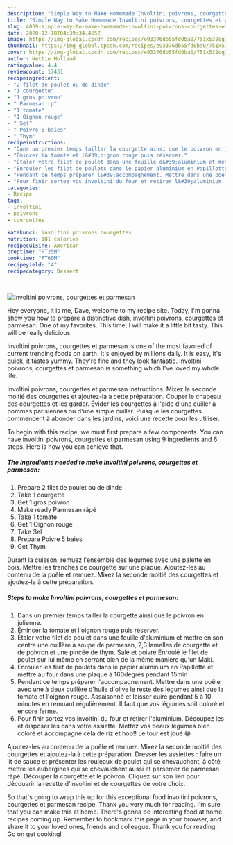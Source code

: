 ```yaml
---
description: "Simple Way to Make Homemade Involtini poivrons, courgettes et parmesan"
title: "Simple Way to Make Homemade Involtini poivrons, courgettes et parmesan"
slug: 4039-simple-way-to-make-homemade-involtini-poivrons-courgettes-et-parmesan
date: 2020-12-18T04:39:34.465Z
image: https://img-global.cpcdn.com/recipes/e93376db55fd0ba0/751x532cq70/involtini-poivrons-courgettes-et-parmesan-photo-principale-de-la-recette.jpg
thumbnail: https://img-global.cpcdn.com/recipes/e93376db55fd0ba0/751x532cq70/involtini-poivrons-courgettes-et-parmesan-photo-principale-de-la-recette.jpg
cover: https://img-global.cpcdn.com/recipes/e93376db55fd0ba0/751x532cq70/involtini-poivrons-courgettes-et-parmesan-photo-principale-de-la-recette.jpg
author: Nettie Holland
ratingvalue: 4.4
reviewcount: 17451
recipeingredient:
- "2 filet de poulet ou de dinde"
- "1 courgette"
- "1 gros poivron"
- " Parmesan rp"
- "1 tomate"
- "1 Oignon rouge"
- " Sel"
- " Poivre 5 baies"
- " Thym"
recipeinstructions:
- "Dans un premier temps tailler la courgette ainsi que le poivron en julienne."
- "Émincer la tomate et l&#39;oignon rouge puis réserver."
- "Étaler votre filet de poulet dans une feuille d&#39;aluminium et mettre en son centre une cuillère à soupe de parmesan, 2,3 lamelles de courgette et de poivron et une pincée de thym. Salé et poivré.Enroulé le filet de poulet sur lui même en serrant bien de la même manière qu&#39;un Maki."
- "Enrouler les filet de poulets dans le papier aluminium en Papillotte et mettre au four dans une plaque à 160degrés pendant 15min"
- "Pendant ce temps préparer l&#39;accompagnement. Mettre dans une poêle avec une à deux cuillère d&#39;huile d&#39;olive le reste des légumes ainsi que la tomate et l&#39;oignon rouge. Assaisonné et laisser cuire pendant 5 à 10 minutes en remuant régulièrement. Il faut que vos légumes soit coloré et encore ferme."
- "Pour finir sortez vos involtini du four et retirer l&#39;aluminium. Découpez les et disposer les dans votre assiette. Mettez vos beaux légumes bien coloré et accompagné cela de riz et hop!! Le tour est joué 😁"
categories:
- Recipe
tags:
- involtini
- poivrons
- courgettes

katakunci: involtini poivrons courgettes 
nutrition: 181 calories
recipecuisine: American
preptime: "PT25M"
cooktime: "PT60M"
recipeyield: "4"
recipecategory: Dessert

---
```



![Involtini poivrons, courgettes et parmesan](https://img-global.cpcdn.com/recipes/e93376db55fd0ba0/751x532cq70/involtini-poivrons-courgettes-et-parmesan-photo-principale-de-la-recette.jpg)

Hey everyone, it is me, Dave, welcome to my recipe site. Today, I'm gonna show you how to prepare a distinctive dish, involtini poivrons, courgettes et parmesan. One of my favorites. This time, I will make it a little bit tasty. This will be really delicious.

Involtini poivrons, courgettes et parmesan is one of the most favored of current trending foods on earth. It's enjoyed by millions daily. It is easy, it's quick, it tastes yummy. They're fine and they look fantastic. Involtini poivrons, courgettes et parmesan is something which I've loved my whole life.

Involtini poivrons, courgettes et parmesan instructions. Mixez la seconde moitié des courgettes et ajoutez-la à cette préparation. Couper le chapeau des courgettes et les garder. Évider les courgettes à l&#39;aide d&#39;une cuiller à pommes parisiennes ou d&#39;une simple cuiller. Puisque les courgettes commencent à abonder dans les jardins, voici une recette pour les utiliser.


To begin with this recipe, we must first prepare a few components. You can have involtini poivrons, courgettes et parmesan using 9 ingredients and 6 steps. Here is how you can achieve that.

<!--inarticleads1-->

##### The ingredients needed to make Involtini poivrons, courgettes et parmesan:

1. Prepare 2 filet de poulet ou de dinde
1. Take 1 courgette
1. Get 1 gros poivron
1. Make ready  Parmesan râpé
1. Take 1 tomate
1. Get 1 Oignon rouge
1. Take  Sel
1. Prepare  Poivre 5 baies
1. Get  Thym


Durant la cuisson, remuez l&#39;ensemble des légumes avec une palette en bois. Mettre les tranches de courgette sur une plaque. Ajoutez-les au contenu de la poêle et remuez. Mixez la seconde moitié des courgettes et ajoutez-la à cette préparation. 

<!--inarticleads2-->

##### Steps to make Involtini poivrons, courgettes et parmesan:

1. Dans un premier temps tailler la courgette ainsi que le poivron en julienne.
1. Émincer la tomate et l&#39;oignon rouge puis réserver.
1. Étaler votre filet de poulet dans une feuille d&#39;aluminium et mettre en son centre une cuillère à soupe de parmesan, 2,3 lamelles de courgette et de poivron et une pincée de thym. Salé et poivré.Enroulé le filet de poulet sur lui même en serrant bien de la même manière qu&#39;un Maki.
1. Enrouler les filet de poulets dans le papier aluminium en Papillotte et mettre au four dans une plaque à 160degrés pendant 15min
1. Pendant ce temps préparer l&#39;accompagnement. Mettre dans une poêle avec une à deux cuillère d&#39;huile d&#39;olive le reste des légumes ainsi que la tomate et l&#39;oignon rouge. Assaisonné et laisser cuire pendant 5 à 10 minutes en remuant régulièrement. Il faut que vos légumes soit coloré et encore ferme.
1. Pour finir sortez vos involtini du four et retirer l&#39;aluminium. Découpez les et disposer les dans votre assiette. Mettez vos beaux légumes bien coloré et accompagné cela de riz et hop!! Le tour est joué 😁


Ajoutez-les au contenu de la poêle et remuez. Mixez la seconde moitié des courgettes et ajoutez-la à cette préparation. Dresser les assiettes : faire un lit de sauce et présenter les rouleaux de poulet qui se chevauchent, à côté mettre les aubergines qui se chevauchent aussi et parsemer de parmesan râpé. Découper la courgette et le poivron. Cliquez sur son lien pour découvrir la recette d&#39;involtini et de courgettes de votre choix. 

So that's going to wrap this up for this exceptional food involtini poivrons, courgettes et parmesan recipe. Thank you very much for reading. I'm sure that you can make this at home. There's gonna be interesting food at home recipes coming up. Remember to bookmark this page in your browser, and share it to your loved ones, friends and colleague. Thank you for reading. Go on get cooking!
